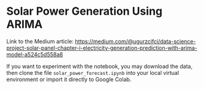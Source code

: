 # Solar Power Generation Using ARIMA

Link to the Medium article: https://medium.com/@ugurzcifci/data-science-project-solar-panel-chapter-i-electricity-generation-prediction-with-arima-model-a524c5d558a8

If you want to experiment with the notebook, you may download the data, then clone the file `solar_power_forecast.ipynb` into your local virtual environment or import it directly to Google Colab.
